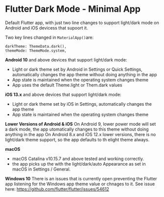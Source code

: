 # Flutter Dark Mode - Minimal App

Default Flutter app, with just two line changes to support light/dark mode on Android and iOS devicess that supoort it.

Two key lines changed in `MaterialApp()`are:
```
darkTheme: ThemeData.dark(),
themeMode: ThemeMode.system,
```

**Android 10** and above devices that support light/dark mode:
- Light or dark theme set by Android in Settings or Quick Settings, automatically changes the app theme without doing anything in the app
- App state is maintained when the operating system changes theme
- App uses the default Theme.light or Them.dark values

**iOS 13.x** and above devices that support light/dark mode:
- Light or dark theme set by iOS in Settings, automatically changes the app theme
- App state is maintained when the operating system changes theme

**Lower Versions of Android & iOS**
On Android 9, lower power mode will set a dark mode, the app utomatically changes to this theme without doing anything in the app
On Android 8.x and iOS 12.x lower versions, there is no light/dark theme support, so the app defaults to th elight theme always.

**macOS**
- macOS Catalina v10.15.7 and above tested and working correctly. 
- the app picks up the with the light/dark/auto Appearance as set in macOS in Settings / General.

**Windows 10**
There is an issues that is currently open preventing the Flutter app listening for the Windows app theme value or chnages to it. See issue here: https://github.com/flutter/flutter/issues/54612

